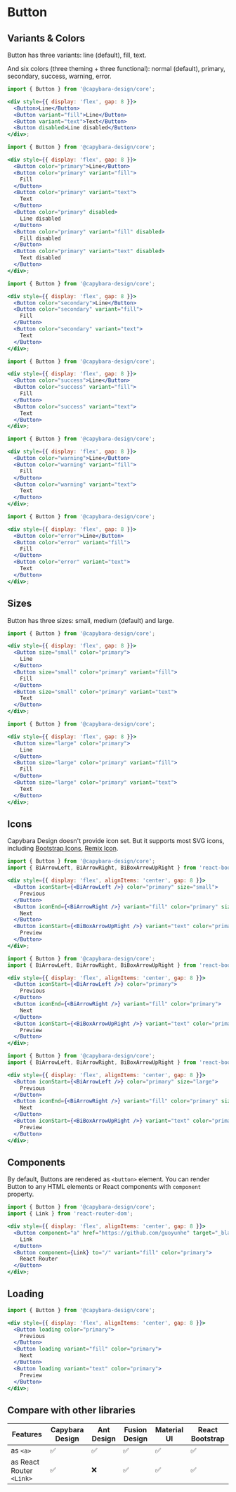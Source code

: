 # Button

## Variants & Colors

Button has three variants: line (default), fill, text.

And six colors (three theming + three functional): normal (default), primary, secondary, success, warning, error.

```jsx filename="Normal color"
import { Button } from '@capybara-design/core';

<div style={{ display: 'flex', gap: 8 }}>
  <Button>Line</Button>
  <Button variant="fill">Line</Button>
  <Button variant="text">Text</Button>
  <Button disabled>Line disabled</Button>
</div>;
```

```jsx filename="Primary color"
import { Button } from '@capybara-design/core';

<div style={{ display: 'flex', gap: 8 }}>
  <Button color="primary">Line</Button>
  <Button color="primary" variant="fill">
    Fill
  </Button>
  <Button color="primary" variant="text">
    Text
  </Button>
  <Button color="primary" disabled>
    Line disabled
  </Button>
  <Button color="primary" variant="fill" disabled>
    Fill disabled
  </Button>
  <Button color="primary" variant="text" disabled>
    Text disabled
  </Button>
</div>;
```

```jsx filename="Secondary color"
import { Button } from '@capybara-design/core';

<div style={{ display: 'flex', gap: 8 }}>
  <Button color="secondary">Line</Button>
  <Button color="secondary" variant="fill">
    Fill
  </Button>
  <Button color="secondary" variant="text">
    Text
  </Button>
</div>;
```

```jsx filename="Success color"
import { Button } from '@capybara-design/core';

<div style={{ display: 'flex', gap: 8 }}>
  <Button color="success">Line</Button>
  <Button color="success" variant="fill">
    Fill
  </Button>
  <Button color="success" variant="text">
    Text
  </Button>
</div>;
```

```jsx filename="Warning color"
import { Button } from '@capybara-design/core';

<div style={{ display: 'flex', gap: 8 }}>
  <Button color="warning">Line</Button>
  <Button color="warning" variant="fill">
    Fill
  </Button>
  <Button color="warning" variant="text">
    Text
  </Button>
</div>;
```

```jsx filename="Error color"
import { Button } from '@capybara-design/core';

<div style={{ display: 'flex', gap: 8 }}>
  <Button color="error">Line</Button>
  <Button color="error" variant="fill">
    Fill
  </Button>
  <Button color="error" variant="text">
    Text
  </Button>
</div>;
```

## Sizes

Button has three sizes: small, medium (default) and large.

```jsx filename="Small size"
import { Button } from '@capybara-design/core';

<div style={{ display: 'flex', gap: 8 }}>
  <Button size="small" color="primary">
    Line
  </Button>
  <Button size="small" color="primary" variant="fill">
    Fill
  </Button>
  <Button size="small" color="primary" variant="text">
    Text
  </Button>
</div>;
```

```jsx filename="Large size"
import { Button } from '@capybara-design/core';

<div style={{ display: 'flex', gap: 8 }}>
  <Button size="large" color="primary">
    Line
  </Button>
  <Button size="large" color="primary" variant="fill">
    Fill
  </Button>
  <Button size="large" color="primary" variant="text">
    Text
  </Button>
</div>;
```

## Icons

Capybara Design doesn't provide icon set. But it supports most SVG icons, including [Bootstrap Icons](https://github.com/guoyunhe/react-bootstrap-icons-pro), [Remix Icon](https://github.com/Remix-Design/RemixIcon).

```jsx filename="Button icon: small size"
import { Button } from '@capybara-design/core';
import { BiArrowLeft, BiArrowRight, BiBoxArrowUpRight } from 'react-bootstrap-icons-pro';

<div style={{ display: 'flex', alignItems: 'center', gap: 8 }}>
  <Button iconStart={<BiArrowLeft />} color="primary" size="small">
    Previous
  </Button>
  <Button iconEnd={<BiArrowRight />} variant="fill" color="primary" size="small">
    Next
  </Button>
  <Button iconStart={<BiBoxArrowUpRight />} variant="text" color="primary" size="small">
    Preview
  </Button>
</div>;
```

```jsx filename="Button icon: medium size"
import { Button } from '@capybara-design/core';
import { BiArrowLeft, BiArrowRight, BiBoxArrowUpRight } from 'react-bootstrap-icons-pro';

<div style={{ display: 'flex', alignItems: 'center', gap: 8 }}>
  <Button iconStart={<BiArrowLeft />} color="primary">
    Previous
  </Button>
  <Button iconEnd={<BiArrowRight />} variant="fill" color="primary">
    Next
  </Button>
  <Button iconStart={<BiBoxArrowUpRight />} variant="text" color="primary">
    Preview
  </Button>
</div>;
```

```jsx filename="Button icon: large size"
import { Button } from '@capybara-design/core';
import { BiArrowLeft, BiArrowRight, BiBoxArrowUpRight } from 'react-bootstrap-icons-pro';

<div style={{ display: 'flex', alignItems: 'center', gap: 8 }}>
  <Button iconStart={<BiArrowLeft />} color="primary" size="large">
    Previous
  </Button>
  <Button iconEnd={<BiArrowRight />} variant="fill" color="primary" size="large">
    Next
  </Button>
  <Button iconStart={<BiBoxArrowUpRight />} variant="text" color="primary" size="large">
    Preview
  </Button>
</div>;
```

## Components

By default, Buttons are rendered as `<button>` element. You can render Button to any HTML elements or React components with `component` property.

```jsx filename="Button icon: large size"
import { Button } from '@capybara-design/core';
import { Link } from 'react-router-dom';

<div style={{ display: 'flex', alignItems: 'center', gap: 8 }}>
  <Button component="a" href="https://github.com/guoyunhe" target="_blank" color="primary">
    Link
  </Button>
  <Button component={Link} to="/" variant="fill" color="primary">
    React Router
  </Button>
</div>;
```

## Loading

```jsx filename="Button icon: large size"
import { Button } from '@capybara-design/core';

<div style={{ display: 'flex', alignItems: 'center', gap: 8 }}>
  <Button loading color="primary">
    Previous
  </Button>
  <Button loading variant="fill" color="primary">
    Next
  </Button>
  <Button loading variant="text" color="primary">
    Preview
  </Button>
</div>;
```

## Compare with other libraries

| Features                 | Capybara Design | Ant Design | Fusion Design | Material UI | React Bootstrap |
| ------------------------ | --------------- | ---------- | ------------- | ----------- | --------------- |
| as `<a>`                 | ✅              | ✅         | ✅            | ✅          | ✅              |
| as React Router `<Link>` | ✅              | ❌         | ✅            | ✅          | ✅              |

